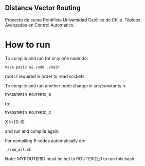 
## Distance Vector Routing

Proyecto de curso Pontificia Universidad Católica de Chile. Tópicos Avanzados en Control Automático.

# How to run

To compile and run for only one node do:

    make posix && sudo ./main

root is required in order to read sockets.

To compile and run another node change in src/constants.h:

    MYROUTERID ROUTERID_0

to:

    MYROUTERID ROUTERID_X

X in [0..6]

and run and compile again.


For compiling 6 nodes automatically do:

    ./run_all.sh

Note: MYROUTERID must be set to ROUTERID\_0 to run this bash






